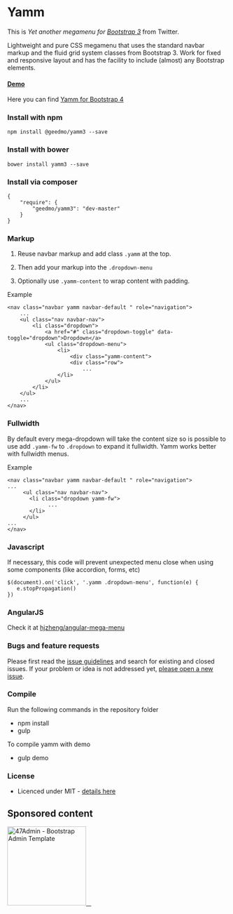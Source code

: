 # Yamm


This is *Yet another megamenu for [Bootstrap 3](http://getbootstrap.com/)* from Twitter.

Lightweight and pure CSS megamenu that uses the standard navbar markup and the fluid grid system classes from Bootstrap 3. Work for fixed and responsive layout and has the facility to include (almost) any Bootstrap elements.

#### [Demo](http://geedmo.github.io/yamm3)

Here you can find [Yamm for Bootstrap 4](https://github.com/geedmo/yamm)

### Install with npm

    npm install @geedmo/yamm3 --save

### Install with bower

    bower install yamm3 --save

### Install via composer

    {
        "require": {
            "geedmo/yamm3": "dev-master"
        }
    }

### Markup

1. Reuse navbar markup and add class `.yamm` at the top.

2. Then add your markup into the `.dropdown-menu`

3. Optionally use `.yamm-content` to wrap content with padding.

Example

    <nav class="navbar yamm navbar-default " role="navigation">
        ...
        <ul class="nav navbar-nav">
            <li class="dropdown">
                <a href="#" class="dropdown-toggle" data-toggle="dropdown">Dropdown</a>
                <ul class="dropdown-menu">
                    <li>
                        <div class="yamm-content">
                        <div class="row">
                            ...
                    </li>
                </ul>
            </li>
        </ul>
        ...
    </nav>


### Fullwidth

By default every mega-dropdown will take the content size so is possible to use add `.yamm-fw` to `.dropdown` to expand it fullwidth.
Yamm works better with fullwidth menus.

Example

    <nav class="navbar yamm navbar-default " role="navigation">
    ...
         <ul class="nav navbar-nav">
           <li class="dropdown yamm-fw">
                 ...
           </li>
         </ul>
    ...
    </nav>


### Javascript

If necessary, this code will prevent unexpected menu close when using some components (like accordion, forms, etc)

    $(document).on('click', '.yamm .dropdown-menu', function(e) {
       e.stopPropagation()
    })

### AngularJS

Check it at [hjzheng/angular-mega-menu](https://github.com/hjzheng/angular-mega-menu)

### Bugs and feature requests

Please first read the [issue guidelines](https://github.com/geedmo/yamm3/blob/master/.github/CONTRIBUTING.md) and search for existing and closed issues. If your problem or idea is not addressed yet, [please open a new issue](https://github.com/geedmo/yamm3/issues/new).

### Compile

Run the following commands in the repository folder

- npm install
- gulp

To compile yamm with demo

- gulp demo

### License

- Licenced under MIT - [details here](LICENSE.txt)

## Sponsored content
<p>
    <a href="https://codecanyon.net/item/47admin-bootstrap-admin-skin/7647583?ref=geedmo">
        <img width="180px" src="https://i.imgur.com/EAiUz7N.jpg" alt="47Admin - Bootstrap Admin Template" />
        &nbsp;&nbsp;
    </a>
</p>
